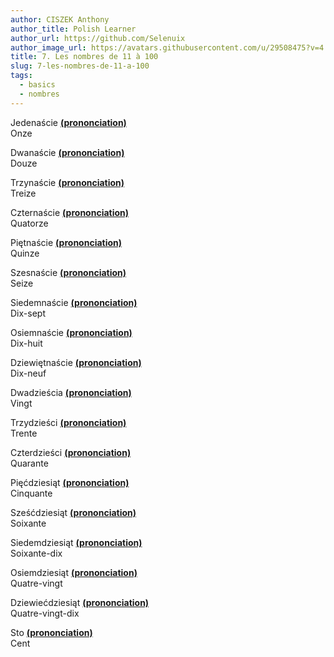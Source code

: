 ```yaml
---
author: CISZEK Anthony
author_title: Polish Learner
author_url: https://github.com/Selenuix
author_image_url: https://avatars.githubusercontent.com/u/29508475?v=4
title: 7. Les nombres de 11 à 100
slug: 7-les-nombres-de-11-a-100
tags:
  - basics
  - nombres
---
```






Jedenaście **[(prononciation)](https://cdn.selenuix.tools/polonais/public/audio/7-1.mp3)** <br />
Onze



Dwanaście **[(prononciation)](https://cdn.selenuix.tools/polonais/public/audio/7-2.mp3)** <br />
Douze



Trzynaście **[(prononciation)](https://cdn.selenuix.tools/polonais/public/audio/7-3.mp3)** <br />
Treize



Czternaście **[(prononciation)](https://cdn.selenuix.tools/polonais/public/audio/7-4.mp3)** <br />
Quatorze



Piętnaście **[(prononciation)](https://cdn.selenuix.tools/polonais/public/audio/7-5.mp3)** <br />
Quinze



Szesnaście **[(prononciation)](https://cdn.selenuix.tools/polonais/public/audio/7-6.mp3)** <br />
Seize



Siedemnaście **[(prononciation)](https://cdn.selenuix.tools/polonais/public/audio/7-7.mp3)** <br />
Dix-sept



Osiemnaście **[(prononciation)](https://cdn.selenuix.tools/polonais/public/audio/7-8.mp3)** <br />
Dix-huit



Dziewiętnaście **[(prononciation)](https://cdn.selenuix.tools/polonais/public/audio/7-9.mp3)** <br />
Dix-neuf



Dwadzieścia **[(prononciation)](https://cdn.selenuix.tools/polonais/public/audio/7-10.mp3)** <br />
Vingt



Trzydzieści **[(prononciation)](https://cdn.selenuix.tools/polonais/public/audio/7-11.mp3)** <br />
Trente



Czterdzieści **[(prononciation)](https://cdn.selenuix.tools/polonais/public/audio/7-12.mp3)** <br />
Quarante



Pięćdziesiąt **[(prononciation)](https://cdn.selenuix.tools/polonais/public/audio/7-13.mp3)** <br />
Cinquante



Sześćdziesiąt **[(prononciation)](https://cdn.selenuix.tools/polonais/public/audio/7-14.mp3)** <br />
Soixante



Siedemdziesiąt **[(prononciation)](https://cdn.selenuix.tools/polonais/public/audio/7-15.mp3)** <br />
Soixante-dix



Osiemdziesiąt **[(prononciation)](https://cdn.selenuix.tools/polonais/public/audio/7-16.mp3)** <br />
Quatre-vingt



Dziewiećdziesiąt **[(prononciation)](https://cdn.selenuix.tools/polonais/public/audio/7-17.mp3)** <br />
Quatre-vingt-dix



Sto **[(prononciation)](https://cdn.selenuix.tools/polonais/public/audio/7-18.mp3)** <br />
Cent